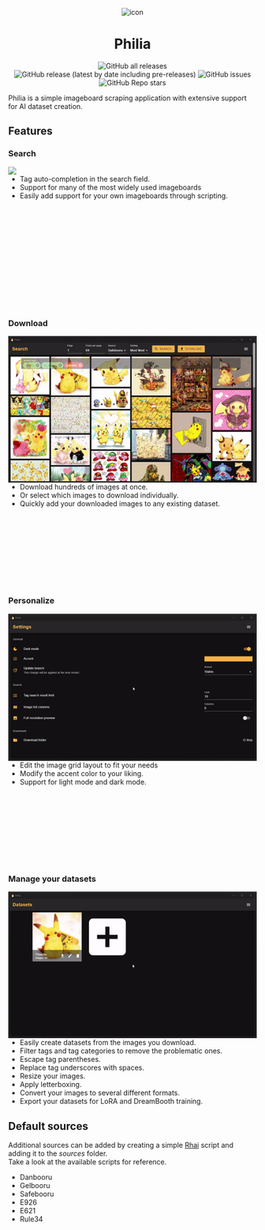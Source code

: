 <p align="center">
    <img src="icon.ico" alt="icon" width="200"/>
</p>
<h1 align="center">
    Philia
</h1>

<p align="center">
    <img alt="GitHub all releases" src="https://img.shields.io/github/downloads/MaximumOverflow/Philia/total?style=for-the-badge">
    <img alt="GitHub release (latest by date including pre-releases)" src="https://img.shields.io/github/v/release/MaximumOverflow/Philia?include_prereleases&style=for-the-badge">
    <img alt="GitHub issues" src="https://img.shields.io/github/issues/MaximumOverflow/Philia?color=%23366ace&style=for-the-badge">
    <img alt="GitHub Repo stars" src="https://img.shields.io/github/stars/MaximumOverflow/Philia?color=%23dfb317&style=for-the-badge">
</p>

Philia is a simple imageboard scraping application with extensive support for AI dataset creation.

## Features

### Search
[<img src="images/search.gif" align="right" width="512"/>](images/search.gif)
- Tag auto-completion in the search field.
- Support for many of the most widely used imageboards
- Easily add support for your own imageboards through scripting.

<p>&nbsp;</p>
<p>&nbsp;</p>
<p>&nbsp;</p>
<p>&nbsp;</p>
<p>&nbsp;</p>
<p>&nbsp;</p>
<p>&nbsp;</p>

### Download
[<img src="images/download.gif" align="right" width="512"/>](images/download.gif)
- Download hundreds of images at once.
- Or select which images to download individually.
- Quickly add your downloaded images to any existing dataset.

<p>&nbsp;</p>
<p>&nbsp;</p>
<p>&nbsp;</p>
<p>&nbsp;</p>
<p>&nbsp;</p>

### Personalize
[<img src="images/personalize.gif" align="right" width="512"/>](images/personalize.gif)
- Edit the image grid layout to fit your needs
- Modify the accent color to your liking.
- Support for light mode and dark mode.

<p>&nbsp;</p>
<p>&nbsp;</p>
<p>&nbsp;</p>
<p>&nbsp;</p>
<p>&nbsp;</p>

### Manage your datasets
[<img src="images/export.gif" align="right" width="512"/>](images/export.gif)
- Easily create datasets from the images you download.
- Filter tags and tag categories to remove the problematic ones.
- Escape tag parentheses.
- Replace tag underscores with spaces.
- Resize your images.
- Apply letterboxing.
- Convert your images to several different formats.
- Export your datasets for LoRA and DreamBooth training.

## Default sources
Additional sources can be added by creating a simple [Rhai](https://rhai.rs/) script and adding it to the *sources* folder.  
Take a look at the available scripts for reference.

- Danbooru
- Gelbooru
- Safebooru
- E926
- E621
- Rule34
